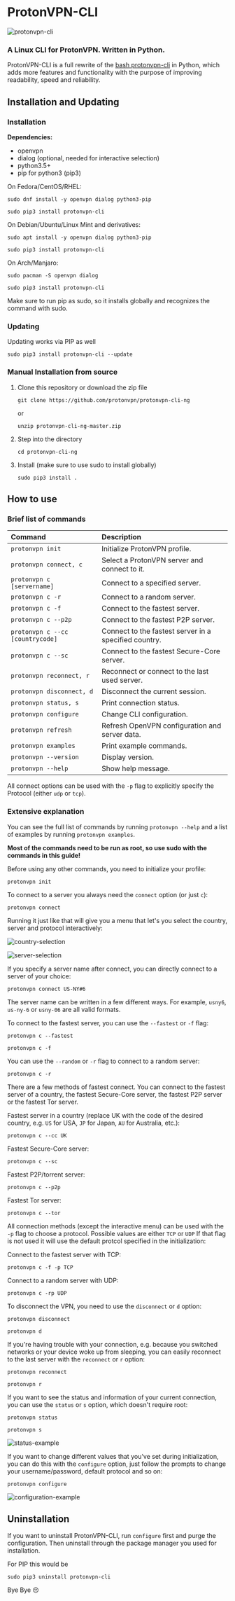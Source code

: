 # ProtonVPN-CLI

![protonvpn-cli](https://i.imgur.com/tDrwkX5l.png)

### A Linux CLI for ProtonVPN. Written in Python.

ProtonVPN-CLI is a full rewrite of the [bash protonvpn-cli](https://github.com/ProtonVPN/protonvpn-cli/blob/master/protonvpn-cli.sh) in Python, which adds more features and functionality with the purpose of improving readability, speed and reliability.

## Installation and Updating

### Installation

**Dependencies:**

* openvpn
* dialog (optional, needed for interactive selection)
* python3.5+
* pip for python3 (pip3)

On Fedora/CentOS/RHEL:

`sudo dnf install -y openvpn dialog python3-pip`

`sudo pip3 install protonvpn-cli`

On Debian/Ubuntu/Linux Mint and derivatives:

`sudo apt install -y openvpn dialog python3-pip`

`sudo pip3 install protonvpn-cli`

On Arch/Manjaro:

`sudo pacman -S openvpn dialog`

`sudo pip3 install protonvpn-cli`

Make sure to run pip as sudo, so it installs globally and recognizes the command with sudo.

### Updating

Updating works via PIP as well

`sudo pip3 install protonvpn-cli --update`

### Manual Installation from source

1. Clone this repository or download the zip file

    `git clone https://github.com/protonvpn/protonvpn-cli-ng`

    or

    `unzip protonvpn-cli-ng-master.zip`

2. Step into the directory
   
   `cd protonvpn-cli-ng`

3. Install (make sure to use sudo to install globally)

    `sudo pip3 install .`

## How to use

### Brief list of commands

| **Command**                       | **Description**                                       |
|:----------------------------------|:------------------------------------------------------|
|`protonvpn init`                   | Initialize ProtonVPN profile.                         |
|`protonvpn connect, c`             | Select a ProtonVPN server and connect to it.          |
|`protonvpn c [servername]`         | Connect to a specified server.                        |
|`protonvpn c -r`                   | Connect to a random server.                           |
|`protonvpn c -f`                   | Connect to the fastest server.                        |
|`protonvpn c --p2p`                | Connect to the fastest P2P server.                    |
|`protonvpn c --cc [countrycode]`   | Connect to the fastest server in a specified country. |
|`protonvpn c --sc`                 | Connect to the fastest Secure-Core server.            |
|`protonvpn reconnect, r`           | Reconnect or connect to the last used server.         |
|`protonvpn disconnect, d`          | Disconnect the current session.                       |
|`protonvpn status, s`              | Print connection status.                              |
|`protonvpn configure`              | Change CLI configuration.                             |
|`protonvpn refresh`                | Refresh OpenVPN configuration and server data.        |
|`protonvpn examples`               | Print example commands.                               |
|`protonvpn --version`              | Display version.                                      |
|`protonvpn --help`                 | Show help message.                                    |

All connect options can be used with the `-p` flag to explicitly specify the Protocol (either `udp` or `tcp`).
### Extensive explanation

You can see the full list of commands by running `protonvpn --help` and a list of examples by running `protonvpn examples`.

**Most of the commands need to be run as root, so use sudo with the commands in this guide!**

Before using any other commands, you need to initialize your profile:

`protonvpn init`

To connect to a server you always need the `connect` option (or just `c`):

`protonvpn connect`

Running it just like that will give you a menu that let's you select the country, server and protocol interactively:

![country-selection](https://i.imgur.com/lRwx67E.png)

![server-selection](https://i.imgur.com/lRwx67E.png)

If you specify a server name after connect, you can directly connect to a server of your choice:

`protonvpn connect US-NY#6`

The server name can be written in a few different ways. For example, `usny6`, `us-ny-6` or `usny-06` are all valid formats.

To connect to the fastest server, you can use the `--fastest` or `-f` flag:

`protonvpn c --fastest`

`protonvpn c -f`

You can use the `--random` or `-r` flag to connect to a random server:

`protonvpn c -r`

There are a few methods of fastest connect. You can connect to the fastest server of a country, the fastest Secure-Core server, the fastest P2P server or the fastest Tor server.

Fastest server in a country (replace UK with the code of the desired country, e.g. `US` for USA, `JP` for Japan, `AU` for Australia, etc.):

`protonvpn c --cc UK`

Fastest Secure-Core server:

`protonvpn c --sc`

Fastest P2P/torrent server:

`protonvpn c --p2p`

Fastest Tor server:

`protonvpn c --tor`

All connection methods (except the interactive menu) can be used with the `-p` flag to choose a protocol. Possible values are either `TCP` or `UDP` If that flag is not used it will use the default protcol specified in the initialization:

Connect to the fastest server with TCP:

`protonvpn c -f -p TCP`

Connect to a random server with UDP:

`protonvpn c -rp UDP`

To disconnect the VPN, you need to use the `disconnect` or `d` option:

`protonvpn disconnect`

`protonvpn d`

If you're having trouble with your connection, e.g. because you switched networks or your device woke up from sleeping, you can easily reconnect to the last server with the `reconnect` or `r` option:

`protonvpn reconnect`

`protonvpn r`

If you want to see the status and information of your current connection, you can use the `status` or `s` option, which doesn't require root:

`protonvpn status`

`protonvpn s`

![status-example](https://i.imgur.com/8YRp2oS.png)

If you want to change different values that you've set during initialization, you can do this with the `configure` option, just follow the prompts to change your username/password, default protocol and so on:

`protonvpn configure`

![configuration-example](https://i.imgur.com/JjdoPm7.png)

## Uninstallation

If you want to uninstall ProtonVPN-CLI, run `configure` first and purge the configuration. Then uninstall through the package manager you used for installation.

For PIP this would be

`sudo pip3 uninstall protonvpn-cli`

Bye Bye 😔
